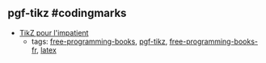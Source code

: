 pgf-tikz #codingmarks 
---
* [TikZ pour l'impatient](http://math.et.info.free.fr/TikZ/)
    * tags: [free-programming-books](../tags/free-programming-books.md), [pgf-tikz](../tags/pgf-tikz.md), [free-programming-books-fr](../tags/free-programming-books-fr.md), [latex](../tags/latex.md)
